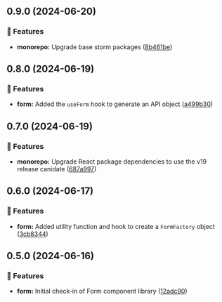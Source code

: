 ## 0.9.0 (2024-06-20)

### 🚀 Features

- **monorepo:** Upgrade base storm packages
  ([8b461be](https://github.com/storm-software/cyclone-ui/commit/8b461be))

## 0.8.0 (2024-06-19)

### 🚀 Features

- **form:** Added the `useForm` hook to generate an API object
  ([a499b30](https://github.com/storm-software/cyclone-ui/commit/a499b30))

## 0.7.0 (2024-06-19)

### 🚀 Features

- **monorepo:** Upgrade React package dependencies to use the v19 release
  canidate
  ([687a997](https://github.com/storm-software/cyclone-ui/commit/687a997))

## 0.6.0 (2024-06-17)

### 🚀 Features

- **form:** Added utility function and hook to create a `FormFactory` object
  ([3cb8344](https://github.com/storm-software/cyclone-ui/commit/3cb8344))

## 0.5.0 (2024-06-16)

### 🚀 Features

- **form:** Initial check-in of Form component library
  ([12adc90](https://github.com/storm-software/cyclone-ui/commit/12adc90))

